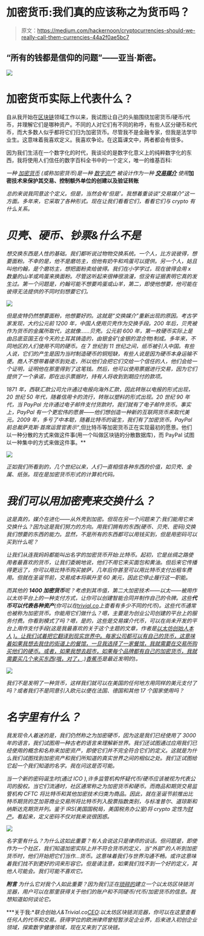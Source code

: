 # 加密货币:我们真的应该称之为货币吗？

> 原文：<https://medium.com/hackernoon/cryptocurrencies-should-we-really-call-them-currencies-44a2f0ae5bc7>

## “所有的钱都是信仰的问题”——亚当·斯密。

![](img/a6a2b252e378afd038d2c2cfd3128a1c.png)

# 加密货币实际上代表什么？

自从我开始在[区块链](https://hackernoon.com/tagged/blockchain)领域工作以来，我试图让自己的头脑围绕加密货币/硬币/代币，并理解它们是哪种资产。不同的人对它们有不同的称呼，有些人区分硬币和代币，而大多数人似乎都将它们归为加密货币。尽管我不是金融专家，但我是法学毕业生。这意味着我喜欢定义。我喜欢争论。在这篇课文中，两者都会有很多。

因为我们生活在一个数字化的时代，我谈论的是数字化意义上的纯粹数字化的东西，我将使用人们信任的数字百科全书中的一个定义，唯一的维基百科:

*一种* [*加密货币*](https://hackernoon.com/tagged/cryptocurrency) *(或称加密货币)是一种* [*数字资产*](https://en.wikipedia.org/wiki/Digital_asset) *被设计作为一种* [***交易媒介***](https://en.wikipedia.org/wiki/Medium_of_exchange) *使用*[](https://en.wikipedia.org/wiki/Cryptography)**加密技术来保护其交易、控制额外单位的创建以及验证转账**

*总的来说我同意这个定义。但是，当然会有‘但是’。我想着重谈谈“交易媒介”这一方面。多年来，它采取了各种形式。现在让我们看看它们，看看它们与 crypto 有什么关系。*

# ***贝壳、硬币、钞票&什么不是***

*想交换东西是人性的基础。我们都听说过物物交换系统。一个人，比方说彼得，想要面粉。不幸的是，他不是磨坊主，但他有奶牛和鸡蛋可以提供。另一个人，姑且叫他约翰，是个磨坊主，想把面粉卖给彼得。我们在小学学过，现在彼得会用 x 数量的山羊或鸡蛋来换面粉。尽管这听起来很棒很浪漫，但没有证据表明它真的发生过。第一个问题是，约翰可能不想要鸡蛋或山羊，第二，即使他想要，他可能在彼得无法提供的不同时刻想要它们。*

*![](img/562677854c0f92b89b6a431fd080f559.png)*

*但是皮特仍然想要面粉，他想要好的。这就是“交换媒介”重新出现的原因。考古学家发现，大约公元前 1200 年，中国人使用贝壳作为交换手段。200 年后，贝壳被作为货币的金属所取代，这就像……贝壳。公元前 600 年，第一枚硬币实际上是由吕底亚国王在今天的土耳其铸造的，由银金矿(金银的混合物)制成。多年来，不同地区的人们使用不同的硬币。在 7 世纪到 11 世纪之间，纸币被引入中国。有些人说，它们的产生是因为当时制造硬币的铜短缺，有些人说是因为硬币本身运输不便。商人不想带着硬币到处走，所以他们会把它们交给一个信任的人，他们会给一个证明，证明他在那里得到了这笔钱。然后，他可以使用票据进行交易，因为它们提供了一个承诺，即在出示票据时，持有人将收到到期应付的款项。*

*1871 年，西联汇款公司允许通过电报向海外汇款，因此转账以电报的形式出现，20 世纪 50 年代，随着信用卡的流行，转账以塑料的形式出现。20 世纪 90 年代，当 PayPal 允许通过电子邮件支付货款时，我们就有了电子邮件货币。事实上，PayPal 有一个更宏伟的愿景——他们想创造一种新的互联网货币来取代美元。2009 年，多亏了中本聪，随着比特币的诞生，我们有了加密货币。PayPal 前总裁萨克斯·首席运营官表示“*,但比特币等加密货币正在实现最初的愿景。他们以一种分散的方式来做这件事(用一个叫做区块链的分散数据库)，而 PayPal 试图以一种集中的方式来做这件事。**

*![](img/69643d5cdf4c82c5d8de4eec5f24bb4f.png)*

*正如我们所看到的，几个世纪以来，人们一直相信各种东西的价值，如贝壳、金属、纸张。现在是加密货币形式的计算机代码。*

# ***我们可以用加密壳来交换什么？***

*这是真的，媒介在进化——从外壳到加密。但现在另一个问题来了:我们能用它来交换什么？因为这是我们努力的方向。用我们拥有的东西(硬币、贝壳、密码)交换我们想要的东西的能力。显然，不是所有的东西都可以用钱买到，但是用密码可以买到什么呢？*

*让我们从连我妈妈都能叫出名字的加密货币开始:比特币。起初，它是丝绸之路使用者最喜欢的货币，让我们委婉地说，他们不用它来买面包和黄油。但后来它传播得更远了，你可以用比特币购买披萨，几年后你甚至可以用比特币支付出租车费用。但就在圣诞节前，交易成本将飙升至 60 美元，因此它停止履行这一职能。*

*而其他的 **1400 加密货币**呢？考虑到其市值，第二大加密技术——以太——被用作以太坊平台上的一种支付方式，让你可以创建智能合同并制作自己的令牌。这些**代币可以代表各种资产**(你可以在[trivial.co](http://trivial.co)上查看有多少不同的代币)。这些代币通常也被称为加密货币。你能用它们做什么？嗯，主要是为创业公司创建的平台上的服务付费。你看到模式了吗？嗯，是的，这些是交易媒介代币，可以在尚未开发的平台上用作支付手段(这是我最喜欢的关于这个主题的文章，作者是[以太坊创始人本人](https://vitalik.ca/general/2017/10/17/moe.html) [)。让我们试着把它翻译到现实世界中。每家公司都可以有自己的货币，这意味着如果我想去我住的街道上的餐馆，一旦我选择了一家餐馆，我就需要在交易所购买他们的硬币。或者，如果我想去超市，如果每个品牌都有自己的加密货币，我就需要买几个来买东西(哦，对了，](https://vitalik.ca/general/2017/10/17/moe.html).)[香蕉币](https://bananacoin.io/)是最近发明的)。*

*![](img/917b28cb35a18af291956bd1f8fcdccd.png)*

*我们不是发明了一种货币，这样我们就可以在美国的任何地方用同样的美元支付了吗？或者我们不是同意引入欧元以便在法国、德国和其他 17 个国家使用吗？*

# ***名字里有什么？***

*我发现令人着迷的是，我们仍然称之为加密硬币，因为这是我们已经使用了 3000 年的语言，我们试图用一种古老的语言来理解新世界。我们还试图通过应用我们已经使用的概念和名称来加密资产，即使它们并不完全符合它们的定义。这就是为什么我们试图找到加密资产和我们所知道的真实世界之间的相似之处。我们正试图给它起一个我们知道的名字。我在问这是否可能。*

*当一个新的密码诞生时(通过 ICO ),许多监管机构怀疑代币/硬币应该被视为代表公司的股权。当它们流通时，社区通常称之为加密货币和硬币。而商品和期货交易监管机构 CFTC 将比特币和其他加密技术归类为商品。因此，就在圣诞节前推出比特币期货的芝加哥商业交易所将比特币列入股票指数类别，与标准普尔、道琼斯和纳斯达克期货并列。鉴于 IRS(美国国税局，美国税务办公室)将 crypto 定性为[财产](https://www.irs.gov/newsroom/irs-virtual-currency-guidance)。看起来，定义密码不仅对我来说很困惑。*

*![](img/bb9bbd6160884ab6eb837562a64882d2.png)*

*名字里有什么？为什么这如此重要？有人会说这只是律师的谈话。但问题是，即使作为一个社区，我们知道加密实际上并不符合货币的定义，当“外部”的人听到加密货币时，他们开始把它们当作…货币。这意味着我们与世界沟通不畅。或许这意味着我们找不到更好的词来形容它。但是请注意，如果我们找不到一个好的定义，其他人可能会。我们可能不喜欢它。*

***附言**
为什么它对我个人如此重要？因为我们正在[琐碎的](https://trivial.co)建立一个以太坊区块链浏览器，用户可以在那里获得关于他们的账户和不同硬币/代币/加密货币的信息。我想知道如何谈论它。*

***关于我:**联合创始人&Trivial.co[CEO](http://trivial.co/):以太坊区块链浏览器，你可以在这里查看任何人的代币和交易。获得学位的欧洲律师曾短暂涉足企业界，后来进入初创企业领域，探索数字健康领域，现在又来到了区块链。*